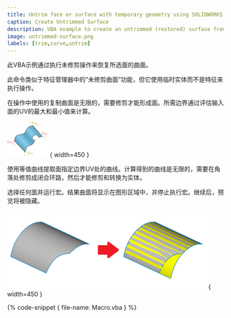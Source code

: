 ```yaml
---
title: Untrim face or surface with temporary geometry using SOLIDWORKS API
caption: Create Untrimmed Surface
description: VBA example to create an untrimmed (restored) surface from the selected face with temporary geometry using SOLIDWORKS API
image: untrimmed-surface.png
labels: [trim,curve,untrim]
---
```

此VBA示例通过执行未修剪操作来恢复所选面的曲面。

此命令类似于特征管理器中的“未修剪曲面”功能，但它使用临时实体而不是特征来执行操作。

在操作中使用的复制曲面是无限的，需要修剪才能形成面。所需边界通过评估输入面的UV的最大和最小值来计算。

![面的UV边界](face-uv.svg){ width=450 }

使用等值曲线提取面指定边界UV处的曲线。计算得到的曲线是无限的，需要在角落处修剪成闭合环路，然后才能修剪和转换为实体。

选择任何面并运行宏。结果曲面将显示在图形区域中，并停止执行宏。继续后，预览将被隐藏。

![输入曲面和未修剪结果](untrimmed-surface.png){ width=450 }

{% code-snippet { file-name: Macro.vba } %}